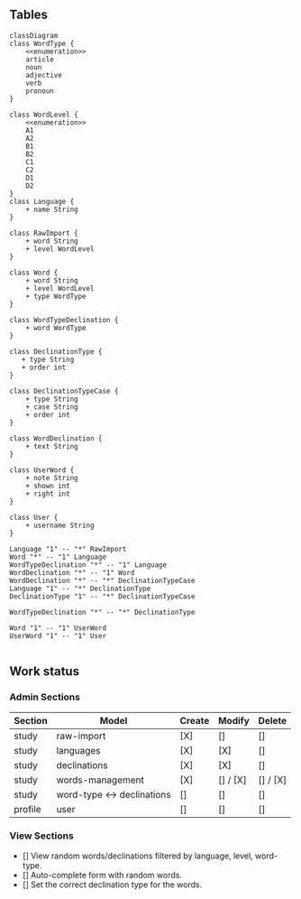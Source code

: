 
## Tables

```mermaidjs
classDiagram
class WordType {
    <<enumeration>>
    article
    noun
    adjective
    verb
    pronoun
}

class WordLevel {
    <<enumeration>>
    A1
    A2
    B1
    B2
    C1
    C2
    D1
    D2
}
class Language {
    + name String
}

class RawImport {
    + word String
    + level WordLevel
}

class Word {
    + word String
    + level WordLevel
    + type WordType
}

class WordTypeDeclination {
    + word WordType
}

class DeclinationType {
   + type String
   + order int
}

class DeclinationTypeCase {
    + type String
    + case String
    + order int
}

class WordDeclination {
    + text String
}

class UserWord {
    + note String
    + shown int
    + right int
}

class User {
    + username String
}

Language "1" -- "*" RawImport
Word "*" -- "1" Language
WordTypeDeclination "*" -- "1" Language
WordDeclination "*" -- "1" Word
WordDeclination "*" -- "*" DeclinationTypeCase
Language "1" -- "*" DeclinationType
DeclinationType "1" -- "*" DeclinationTypeCase

WordTypeDeclination "*" -- "*" DeclinationType

Word "1" -- "1" UserWord
UserWord "1" -- "1" User


```


## Work status

### Admin Sections
| Section | Model | Create | Modify | Delete |
| ------- | ------ | ------ | ------ | ------ |
| study | raw-import | [X] | [] | [] |
| study | languages | [X] | [X] | [] | 
| study | declinations | [X] | [X] | [] |
| study | words-management | [X] | [] / [X] | [] / [X] |
| study | word-type <-> declinations | [] | [] | [] |
| profile | user | [] | [] | [] |

### View Sections
* [] View random words/declinations filtered by language, level, word-type.
* [] Auto-complete form with random words.
* [] Set the correct declination type for the words.



